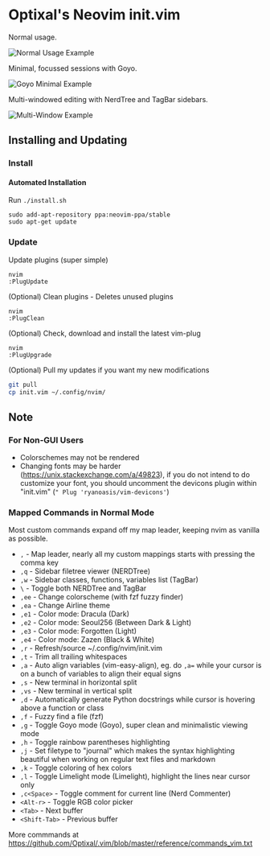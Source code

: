 # Optixal's Neovim init.vim

Normal usage.

![Normal Usage Example](https://user-images.githubusercontent.com/19287477/62753305-b329be80-ba9d-11e9-84a8-8e778a47bd10.png)

Minimal, focussed sessions with Goyo.

![Goyo Minimal Example](https://user-images.githubusercontent.com/19287477/62753311-b6bd4580-ba9d-11e9-936f-6dbadf90af46.png)

Multi-windowed editing with NerdTree and TagBar sidebars.

![Multi-Window Example](https://user-images.githubusercontent.com/19287477/62753315-b8870900-ba9d-11e9-9276-705c3ab76eba.png)

## Installing and Updating

### Install

#### Automated Installation

Run `./install.sh`

```
sudo add-apt-repository ppa:neovim-ppa/stable
sudo apt-get update
```

### Update

Update plugins (super simple)

```
nvim
:PlugUpdate
```

(Optional) Clean plugins - Deletes unused plugins

```
nvim
:PlugClean
```

(Optional) Check, download and install the latest vim-plug

```
nvim
:PlugUpgrade
```

(Optional) Pull my updates if you want my new modifications

```sh
git pull
cp init.vim ~/.config/nvim/
```

## Note

### For Non-GUI Users

* Colorschemes may not be rendered
* Changing fonts may be harder (https://unix.stackexchange.com/a/49823), if you do not intend to do customize your font, you should uncomment the devicons plugin within "init.vim" (`" Plug 'ryanoasis/vim-devicons'`)

### Mapped Commands in Normal Mode

Most custom commands expand off my map leader, keeping nvim as vanilla as possible.

* `,` - Map leader, nearly all my custom mappings starts with pressing the comma key
* `,q` - Sidebar filetree viewer (NERDTree)
* `,w` - Sidebar classes, functions, variables list (TagBar)
* `\`  - Toggle both NERDTree and TagBar
* `,ee` - Change colorscheme (with fzf fuzzy finder)
* `,ea` - Change Airline theme
* `,e1` - Color mode: Dracula (Dark)
* `,e2` - Color mode: Seoul256 (Between Dark & Light)
* `,e3` - Color mode: Forgotten (Light)
* `,e4` - Color mode: Zazen (Black & White)
* `,r` - Refresh/source ~/.config/nvim/init.vim
* `,t` - Trim all trailing whitespaces
* `,a` - Auto align variables (vim-easy-align), eg. do `,a=` while your cursor is on a bunch of variables to align their equal signs
* `,s` - New terminal in horizontal split
* `,vs` - New terminal in vertical split
* `,d` - Automatically generate Python docstrings while cursor is hovering above a function or class
* `,f` - Fuzzy find a file (fzf)
* `,g` - Toggle Goyo mode (Goyo), super clean and minimalistic viewing mode
* `,h` - Toggle rainbow parentheses highlighting
* `,j` - Set filetype to "journal" which makes the syntax highlighting beautiful when working on regular text files and markdown
* `,k` - Toggle coloring of hex colors
* `,l` - Toggle Limelight mode (Limelight), highlight the lines near cursor only
* `,c<Space>` - Toggle comment for current line (Nerd Commenter)
* `<Alt-r>` - Toggle RGB color picker
* `<Tab>` - Next buffer
* `<Shift-Tab>` - Previous buffer

More commmands at https://github.com/Optixal/.vim/blob/master/reference/commands_vim.txt

